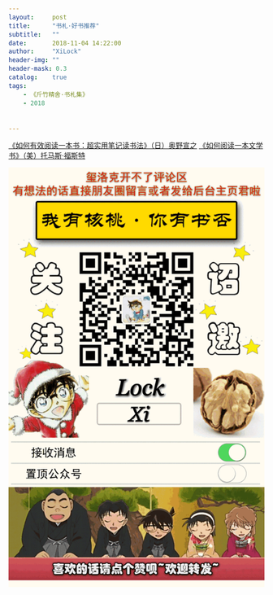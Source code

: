 ```yaml
---
layout:     post
title:      "书札·好书推荐"
subtitle:   ""
date:       2018-11-04 14:22:00
author:     "XiLock"
header-img: ""
header-mask: 0.3
catalog:    true
tags:
    - 《斤竹精舍·书札集》
    - 2018


---
```

[《如何有效阅读一本书：超实用笔记读书法》（日）奥野宣之][1]
[《如何阅读一本文学书》（美）托马斯·福斯特 ][2]




[1]:https://pan.baidu.com/s/1nvDYVFz?errno=0&errmsg=Auth%20Login%20Sucess&&bduss=&ssnerror=0&traceid=#list/path=%2F&parentPath=%2F%E6%96%B0%E5%BB%BA%E6%96%87%E4%BB%B6%E5%A4%B9(19)
[2]:https://pan.baidu.com/s/1qXZDxFm#list/path=%2F

![](/img/wc-tail.GIF)
